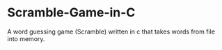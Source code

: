 # Scramble-Game-in-C
A word guessing game (Scramble) written in c that takes words from file into memory.

